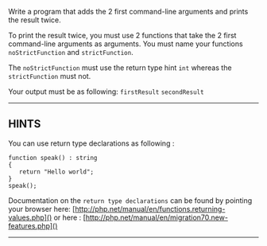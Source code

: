 Write a program that adds the 2 first command-line arguments and prints the result twice.

To print the result twice, you must use 2 functions that take the 2 first command-line arguments as arguments.
You must name your functions `noStrictFunction` and `strictFunction`.

The `noStrictFunction` must use the return type hint `int` whereas the `strictFunction` must not.

Your output must be as following:
`firstResult`
`secondResult`

----------------------------------------------------------------------
## HINTS

You can use return type declarations as following :

```
function speak() : string
{
   return "Hello world";
}
speak();
```

Documentation on the `return type declarations` can be found by pointing your browser here:
  [http://php.net/manual/en/functions.returning-values.php]()
  or here :
  [http://php.net/manual/en/migration70.new-features.php]()

----------------------------------------------------------------------
